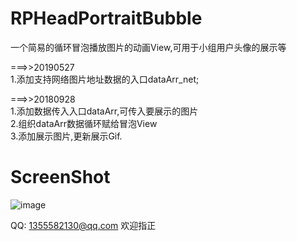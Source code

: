 # RPHeadPortraitBubble

一个简易的循环冒泡播放图片的动画View,可用于小组用户头像的展示等

===>>20190527  
1.添加支持网络图片地址数据的入口dataArr_net;

===>>20180928  
1.添加数据传入入口dataArr,可传入要展示的图片  
2.组织dataArr数据循环赋给冒泡View  
3.添加展示图片,更新展示Gif.

# ScreenShot
![image](https://github.com/RollingPin/RPHeadPortraitBubble/blob/master/RPHeadPortraitBubble/RPHeadPortraitBubble/gif_RPHeadPortraitBubble_new.gif)


QQ: 1355582130@qq.com 欢迎指正
